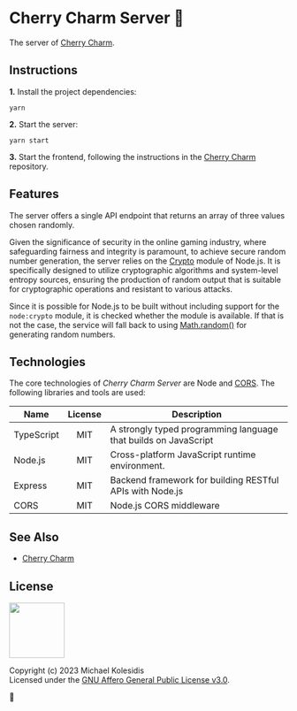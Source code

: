 # Cherry Charm Server 🍒

The server of [Cherry Charm](https://github.com/michaelkolesidis/cherry-charm).

## Instructions

**1.** Install the project dependencies:

```
yarn
```

**2.** Start the server:

```
yarn start
```

**3.** Start the frontend, following the instructions in the [Cherry Charm](https://github.com/michaelkolesidis/cherry-charm) repository.

## Features

The server offers a single API endpoint that returns an array of three values chosen randomly.

Given the significance of security in the online gaming industry, where safeguarding fairness and integrity is paramount, to achieve secure random number generation, the server relies on the [Crypto](https://nodejs.org/api/crypto.html#crypto) module of Node.js. It is specifically designed to utilize cryptographic algorithms and system-level entropy sources, ensuring the production of random output that is suitable for cryptographic operations and resistant to various attacks.

Since it is possible for Node.js to be built without including support for the `node:crypto` module, it is checked whether the module is available. If that is not the case, the service will fall back to using [Math.random()](https://developer.mozilla.org/en-US/docs/Web/JavaScript/Reference/Global_Objects/Math/random) for generating random numbers.

## Technologies

The core technologies of _Cherry Charm Server_ are Node and [CORS](https://en.wikipedia.org/wiki/Cross-origin_resource_sharing). The following libraries and tools are used:

| Name       | License | Description                                                     |
| ---------- | :-----: | --------------------------------------------------------------- |
| TypeScript |   MIT   | A strongly typed programming language that builds on JavaScript |
| Node.js    |   MIT   | Cross-platform JavaScript runtime environment.                  |
| Express    |   MIT   | Backend framework for building RESTful APIs with Node.js        |
| CORS       |   MIT   | Node.js CORS middleware                                         |

## See Also

- [Cherry Charm](https://github.com/michaelkolesidis/cherry-charm)

## License

<a href="https://www.gnu.org/licenses/agpl-3.0.html"><img src="https://upload.wikimedia.org/wikipedia/commons/0/06/AGPLv3_Logo.svg" height="100px" /></a>

Copyright (c) 2023 Michael Kolesidis<br>
Licensed under the [GNU Affero General Public License v3.0](https://www.gnu.org/licenses/agpl-3.0.html).

🍒
